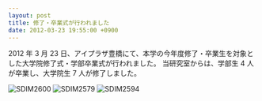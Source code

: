 ```yaml
---
layout: post
title: 修了・卒業式が行われました
date: 2012-03-23 19:55:00 +0900
---
```


2012 年 3 月 23 日、アイプラザ豊橋にて、本学の今年度修了・卒業生を対象とした大学院修了式・学部卒業式が行われました。
当研究室からは、学部生 4 人が卒業し、大学院生 7 人が修了しました。

![SDIM2600]({{site.baseurl}}/img/SDIM2600.jpg)
![SDIM2579]({{site.baseurl}}/img/SDIM2579.jpg)
![SDIM2594]({{site.baseurl}}/img/SDIM2594.jpg)